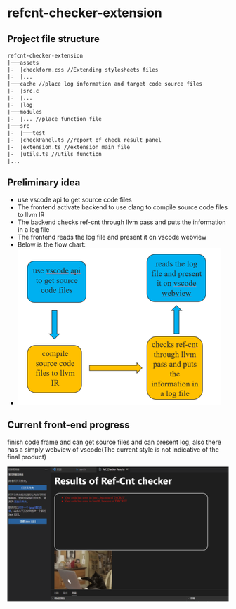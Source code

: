# refcnt-checker-extension

## Project file structure   

```
refcnt-checker-extension
|───assets
|-  |checkform.css //Extending stylesheets files
|-	|...
|───cache //place log information and target code source files
|-	|src.c
|-	|...
|-	|log
|───modules
|-	|... //place function file
|───src
|-	|───test
|-	|checkPanel.ts //report of check result panel
|-	|extension.ts //extension main file
|-	|utils.ts //utils function
|...
```

## Preliminary idea

- use vscode api to get source code files
- The frontend activate backend to use clang to compile source code files to llvm IR
- The backend checks ref-cnt through llvm pass and puts the information in a log file
- The frontend reads the log file and present it on vscode webview
- Below is the flow chart:
- <img src="./README.assets/image-20230416214618652.png" alt="image-20230416214618652" style="zoom:50%;" />

## Current front-end progress

finish code frame and can get source files and can present log, also there has a simply webview of vscode(The current style is not indicative of the final product)

![image-20230416215852233](./README.assets/image-20230416215852233.png)

